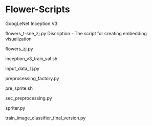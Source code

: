 # Flower-Scripts
GoogLeNet Inception V3

flowers_t-sne_zj.py
	Discription - The script for creating embedding visualization 

flowers_zj.py


inception_v3_train_val.sh

input_data_zj.py

preprocessing_factory.py

pre_sprite.sh

sec_preprocessing.py

spriter.py

train_image_classifier_final_version.py
